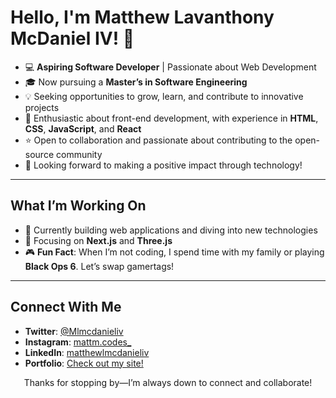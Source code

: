 # Hello, I'm Matthew Lavanthony McDaniel IV! 👋

- 💻 **Aspiring Software Developer** | Passionate about Web Development  
- 🎓 Now pursuing a **Master’s in Software Engineering**  
- 💡 Seeking opportunities to grow, learn, and contribute to innovative projects  
- 🚀 Enthusiastic about front-end development, with experience in **HTML**, **CSS**, **JavaScript**, and **React**  
- ⭐ Open to collaboration and passionate about contributing to the open-source community  
- 🌟 Looking forward to making a positive impact through technology!

---

## What I’m Working On
- 🔭 Currently building web applications and diving into new technologies  
- 🌱 Focusing on **Next.js** and **Three.js**  
- 🎮 **Fun Fact**: When I’m not coding, I spend time with my family or playing **Black Ops 6**. Let’s swap gamertags!

---

## Connect With Me
- **Twitter**: [@Mlmcdanieliv](https://twitter.com/Mlmcdanieliv)  
- **Instagram**: [mattm.codes_](https://www.instagram.com/mattm.codes_/)  
- **LinkedIn**: [matthewlmcdanieliv](https://www.linkedin.com/in/matthewlmcdanieliv/)  
- **Portfolio**: [Check out my site!](https://main.dn7moupbjah23.amplifyapp.com/)

<p align="center">
Thanks for stopping by—I’m always down to connect and collaborate!
</p>


